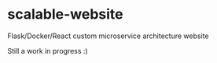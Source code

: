 # scalable-website

Flask/Docker/React custom microservice architecture website

Still a work in progress :)
